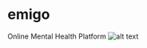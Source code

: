 # emigo
Online Mental Health Platform
![alt text](https://github.com/Anabakhtar/emigo/blob/emigolanding.?raw=true)
